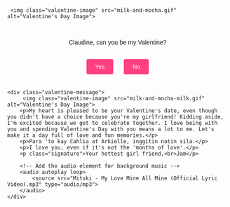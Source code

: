 <!DOCTYPE html>
<html lang="en">
<head>
  <meta charset="UTF-8">
  <meta name="viewport" content="width=device-width, initial-scale=1.0">
  <title>Valentine's Day Invitation</title>
  <style>
    body {
      font-family: Arial, sans-serif;
      display: flex;
      flex-direction: column;
      align-items: center;
      justify-content: center;
      height: 100vh;
      margin: 0;

    }
    h1, p, button {
      margin: 10px;
    }
    button {
      padding: 10px 20px;
      background-color: #ff4081;
      color: #fff;
      border: none;
      border-radius: 4px;
      cursor: pointer;
    }
  </style>
</head>
<body>

     <img class="valentine-image" src="milk-and-mocha.gif" alt="Valentine's Day Image">
     
  <h1></h1>

  <p>Claudine, can you be my Valentine?</p>
  
  <button id="yesButton" onclick="reply('Yes')">Yes</button>
  <button id="noButton" onclick="reply('No')">No</button>

  <script>
    let yesButtonSize = 20;

    function reply(response) {
      if (response === 'Yes') {
        // Redirect to another page
        window.location.href = "clong.html"; // Replace "nextpage.html" with the URL of your next page
      } else if (response === 'No') {
        alert("Anong NO? Bumalik ka don sa YES.");
        yesButtonSize += 20; // Increase the size of the Yes button by 5px
        document.getElementById('yesButton').style.padding = `10px ${yesButtonSize}px`;
      }
    }
  </script>

</body>
</html>


<!DOCTYPE html>
<html lang="en">
<head>
    <meta charset="UTF-8">
    <meta name="viewport" content="width=device-width, initial-scale=1.0">
    <title>Valentine's Message</title>
    <style>
        body {
            font-family: Arial, sans-serif;
            background-image: url('https://example.com/background-image.jpg'); /* Add your background image URL here */
            background-size: cover;
            background-repeat: no-repeat;
            display: flex;
            justify-content: center;
            align-items: center;
            height: 100vh;
        }
        .valentine-message {
            width: 80%;
            background-color: rgba(255, 255, 255, 0.8); /* Adjust the background color and opacity here */
            padding: 20px;
            border-radius: 10px;
            box-shadow: 0 0 10px rgba(0, 0, 0, 0.1);
            text-align: center;
            font-size: 14px; /* Adjust the font size here */
        }
        .signature {
            font-style: italic;
            margin-top: 20px;
            font-size: 14px; /* Adjust the font size here */
        }
    </style>
</head>
<body>

    <div class="valentine-message">
         <img class="valentine-image" src="milk-and-mocha-milk.gif" alt="Valentine's Day Image">
        <p>My heart is pleased to be your Valentine's date, even though you didn't have a choice because you're my girlfriend! Kidding aside, I'm excited because we get to celebrate together. I love being with you and spending Valentine's Day with you means a lot to me. Let's make it a day full of love and fun memories.</p>
        <p>Para 'to kay Cahlia at Arkielle, inggitin natin sila.</p>
        <p>I love you, even if it's not the 'months of love'.</p>
        <p class="signature">Your hottest girl friend,<br>Jam</p>

        <!-- Add the audio element for background music -->
        <audio autoplay loop>
            <source src="Mitski - My Love Mine All Mine (Official Lyric Video).mp3" type="audio/mp3">
        </audio>
    </div>
</body>
</html>



